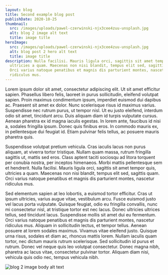 ```yaml
---
layout: blog
title: Second example blog post
publishDate: 2020-10-25
thumbnail:
  src: /images/uploads/pawel-czerwinski-njx3cee4zuu-unsplash.jpg
  alt: blog 2 image alt text
  title: image title
heroImage:
  src: /images/uploads/pawel-czerwinski-njx3cee4zuu-unsplash.jpg
  alt: blog post 2 hero alt text
  title: image title
description: Nulla facilisi. Mauris ligula orci, sagittis sit amet tempor quis,
  ultricies a quam. Maecenas non nisi blandit, tempus elit sed, sagittis quam.
  Orci varius natoque penatibus et magnis dis parturient montes, nascetur
  ridiculus mus.
---
```

Lorem ipsum dolor sit amet, consectetur adipiscing elit. Ut sit amet efficitur sapien. Phasellus libero felis, laoreet in purus sollicitudin, eleifend volutpat sapien. Proin maximus condimentum ipsum, imperdiet euismod dui dapibus ac. Praesent sit amet ex dolor. Nunc scelerisque risus id maximus varius. Suspendisse nec rutrum purus, ut tempor nisl. Ut eu justo eleifend, interdum odio sit amet, tincidunt arcu. Duis aliquam diam id turpis vulputate cursus. Aenean pharetra ex id magna iaculis egestas. In lorem ante, faucibus id nisi a, sodales fringilla ipsum. Donec quis finibus eros. In commodo mauris ex, in pellentesque dui feugiat id. Etiam pulvinar felis tellus, ac posuere mauris pharetra quis.

Suspendisse volutpat pretium vehicula. Cras iaculis lacus non purus aliquam, at viverra tortor tristique. Nullam quam massa, rutrum fringilla sagittis ut, mattis sed eros. Class aptent taciti sociosqu ad litora torquent per conubia nostra, per inceptos himenaeos. Morbi mattis pellentesque sem et hendrerit. Nulla facilisi. Mauris ligula orci, sagittis sit amet tempor quis, ultricies a quam. Maecenas non nisi blandit, tempus elit sed, sagittis quam. Orci varius natoque penatibus et magnis dis parturient montes, nascetur ridiculus mus.

Sed elementum sapien at leo lobortis, a euismod tortor efficitur. Cras ut ipsum ultricies, varius augue vitae, vestibulum arcu. Fusce euismod justo vel lacus porta vulputate. Quisque feugiat, odio eu fringilla convallis, nunc mi consectetur nisl, at tristique tortor est nec lacus. Donec ultricies ultrices tellus, sed tincidunt lacus. Suspendisse mollis sit amet dui eu fermentum. Orci varius natoque penatibus et magnis dis parturient montes, nascetur ridiculus mus. Aliquam in sollicitudin lectus, et tempor tellus. Aenean posuere at lorem sodales maximus. Vivamus vitae eleifend justo. Quisque urna risus, sodales et diam ac, rhoncus mattis lorem. Nullam iaculis quam tortor, nec dictum mauris rutrum scelerisque. Sed sollicitudin id purus et rutrum. Donec vel neque quis leo volutpat consectetur. Donec magna nibh, pharetra ac lacus vitae, consectetur pulvinar tortor. Aliquam diam nisi, vehicula quis odio nec, tempus vehicula nibh.

![blog 2 image body alt text](/images/uploads/pawel-czerwinski-njx3cee4zuu-unsplash.jpg "image title")